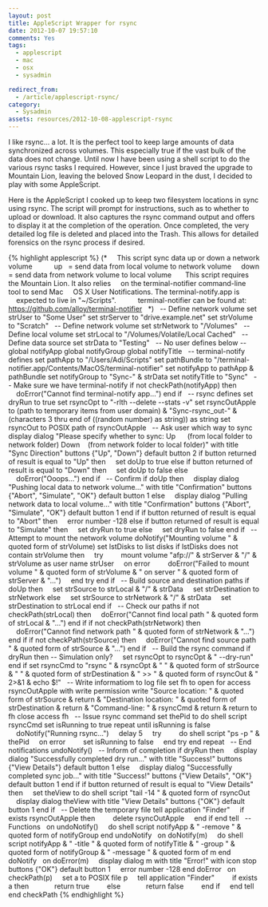 ```yaml
---
layout: post
title: AppleScript Wrapper for rsync
date: 2012-10-07 19:57:10
comments: Yes
tags:
  - applescript
  - mac
  - osx
  - sysadmin

redirect_from:
  - /article/applescript-rsync/
category:
  - Sysadmin
assets: resources/2012-10-08-applescript-rsync
---
```


I like rsync... a lot. It is the perfect tool to keep large amounts of data synchronized across volumes. This especially true if the vast bulk of the data does not change. Until now I have been using a shell script to do the various rsync tasks I required. However, since I just braved the upgrade to Mountain Lion, leaving the beloved Snow Leopard in the dust, I decided to play with some AppleScript.

Here is the AppleScript I cooked up to keep two filesystem locations in sync using rsync. The script will prompt for instructions, such as to whether to upload or download. It also captures the rsync command output and offers to display it at the completion of the operation. Once completed, the very detailed log file is deleted and placed into the Trash. This allows for detailed forensics on the rsync process if desired.

{% highlight applescript %}
(*
    This script sync data up or down a network volume
     
    up   = send data from local volume to network volume
    down = send data from network volume to local volume
 
    This script requires the Mountain Lion. It also relies
    on the terminal-notifier command-line tool to send Mac
    OS X User Notifications. The terminal-notify.app is
    expected to live in "~/Scripts".
     
    terminal-notifier can be found at:
 
https://github.com/alloy/terminal-notifier
 
*)
 
-- Define network volume
set strUser to "Some User"
set strServer to "drive.example.net"
set strVolume to "Scratch"
 
-- Define network volume
set strNetwork to "/Volumes"
 
-- Define local volume
set strLocal to "/Volumes/Volatile/Local Cached"
 
-- Define data source
set strData to "Testing"
 
-- No user defines below --
global notifyApp
global notifyGroup
global notifyTitle
 
-- terminal-notify defines
set pathApp to "/Users/Adi/Scripts"
set pathBundle to "/terminal-notifier.app/Contents/MacOS/terminal-notifier"
set notifyApp to pathApp & pathBundle
set notifyGroup to "Sync-" & strData
set notifyTitle to "Sync"
 
-- Make sure we have terminal-notify
if not checkPath(notifyApp) then
    doError("Cannot find terminal-notify app…")
end if
 
-- rsync defines
set dryRun to true
set rsyncOpt to "-rlth --delete --stats -v"
set rsyncOutApple to (path to temporary items from user domain) & "Sync-rsync_out-" & (characters 3 thru end of ((random number) as string)) as string
set rsyncOut to POSIX path of rsyncOutApple
 
-- Ask user which way to sync
display dialog "Please specify whether to sync:
Up      (from local folder to network folder)
Down    (from network folder to local folder)" with title "Sync Direction" buttons {"Up", "Down"} default button 2
if button returned of result is equal to "Up" then
    set doUp to true
else if button returned of result is equal to "Down" then
    set doUp to false
else
    doError("Ooops…")
end if
 
-- Confirm
if doUp then
    display dialog "Pushing local data to network volume…" with title "Confirmation" buttons {"Abort", "Simulate", "OK"} default button 1
else
    display dialog "Pulling network data to local volume…" with title "Confirmation" buttons {"Abort", "Simulate", "OK"} default button 1
end if
if button returned of result is equal to "Abort" then
    error number -128
else if button returned of result is equal to "Simulate" then
    set dryRun to true
else
    set dryRun to false
end if
 
-- Attempt to mount the network volume
doNotify("Mounting volume " & quoted form of strVolume)
set lstDisks to list disks
if lstDisks does not contain strVolume then
    try
        mount volume "afp://" & strServer & "/" & strVolume as user name strUser
    on error
        doError("Failed to mount volume " & quoted form of strVolume & " on server " & quoted form of strServer & "…")
    end try
end if
 
-- Build source and destination paths
if doUp then
    set strSource to strLocal & "/" & strData
    set strDestination to strNetwork
else
    set strSource to strNetwork & "/" & strData
    set strDestination to strLocal
end if
 
-- Check our paths
if not checkPath(strLocal) then
    doError("Cannot find local path " & quoted form of strLocal & "…")
end if
if not checkPath(strNetwork) then
    doError("Cannot find network path " & quoted form of strNetwork & "…")
end if
if not checkPath(strSource) then
    doError("Cannot find source path " & quoted form of strSource & "…")
end if
 
-- Build the rsync command
if dryRun then -- Simulation only?
    set rsyncOpt to rsyncOpt & " --dry-run"
end if
set rsyncCmd to "rsync " & rsyncOpt & " " & quoted form of strSource & " " & quoted form of strDestination & " >> " & quoted form of rsyncOut & " 2>&1 & echo $!"
 
-- Write informatiom to log file
set fh to open for access rsyncOutApple with write permission
write "Source location: " & quoted form of strSource & return & "Destination location: " & quoted form of strDestination & return & "Command-line: " & rsyncCmd & return & return to fh
close access fh
 
-- Issue rsync command
set thePid to do shell script rsyncCmd
set isRunning to true
repeat until isRunning is false
    doNotify("Running rsync…")
    delay 5
    try
        do shell script "ps -p " & thePid
    on error
        set isRunning to false
    end try
end repeat
 
-- End notifications
undoNotify()
 
-- Inform of completion
if dryRun then
    display dialog "Successfully completed dry run…" with title "Success!" buttons {"View Details"} default button 1
else
    display dialog "Successfully completed sync job…" with title "Success!" buttons {"View Details", "OK"} default button 1
end if
if button returned of result is equal to "View Details" then
    set theView to do shell script "tail -14 " & quoted form of rsyncOut
    display dialog theView with title "View Details" buttons {"OK"} default button 1
end if
 
-- Delete the temporary file
tell application "Finder"
    if exists rsyncOutApple then
        delete rsyncOutApple
    end if
end tell
 
-- Functions
 
on undoNotify()
    do shell script notifyApp & " -remove " & quoted form of notifyGroup
end undoNotify
 
on doNotify(m)
    do shell script notifyApp & " -title " & quoted form of notifyTitle & " -group " & quoted form of notifyGroup & " -message " & quoted form of m
end doNotify
 
on doError(m)
    display dialog m with title "Error!" with icon stop buttons {"OK"} default button 1
    error number -128
end doError
 
on checkPath(p)
    set a to POSIX file p
    tell application "Finder"
        if exists a then
            return true
        else
            return false
        end if
    end tell
end checkPath
{% endhighlight %}

